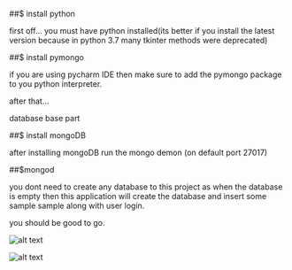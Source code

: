 ##$ install python

first off... you must have python installed(its better if you install the latest version because in python 3.7 many tkinter methods were deprecated)

##$ install pymongo

if you are using pycharm IDE then make sure to add the pymongo package to you python interpreter.

after that...

database base part

##$ install mongoDB

after installing mongoDB run the mongo demon (on default port 27017)

##$mongod

you dont need to create any database to this project as when the database is empty then this application will create the database and insert some sample sample along with user login.

you should be good to go.

![alt text](https://raw.githubusercontent.com/ZapySolo/sem4-mini-project-osl/master/asset/readmeIMG/Screenshot%202019-04-12%20at%207.24.48%20PM.png)

![alt text](https://raw.githubusercontent.com/ZapySolo/sem4-mini-project-osl/master/asset/readmeIMG/Screenshot%202019-04-12%20at%207.25.30%20PM.png)



